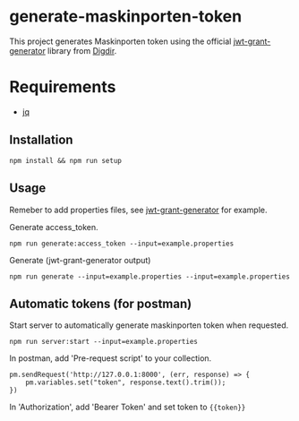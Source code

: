 # generate-maskinporten-token

This project generates Maskinporten token using the official [jwt-grant-generator](https://github.com/felleslosninger/jwt-grant-generator) library from [Digdir](https://github.com/felleslosninger).

# Requirements
- [jq](https://stedolan.github.io/jq/)

## Installation
```
npm install && npm run setup
```

## Usage

Remeber to add properties files, see [jwt-grant-generator](https://github.com/felleslosninger/jwt-grant-generator) for example.

Generate access_token.
```
npm run generate:access_token --input=example.properties
```

Generate (jwt-grant-generator output)
```
npm run generate --input=example.properties --input=example.properties
```

## Automatic tokens (for postman)
Start server to automatically generate maskinporten token when requested.  
```
npm run server:start --input=example.properties
``````

In postman, add 'Pre-request script' to your collection.
```
pm.sendRequest('http://127.0.0.1:8000', (err, response) => {
    pm.variables.set("token", response.text().trim());
})
```   
In 'Authorization', add 'Bearer Token' and set token to `{{token}}`